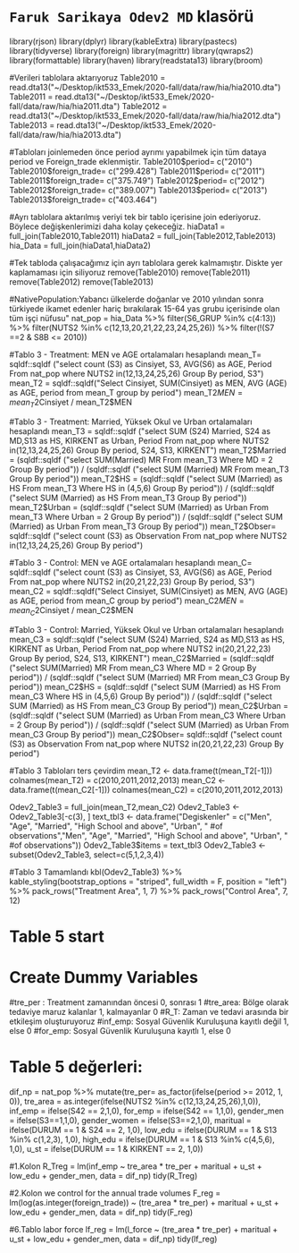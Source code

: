 # `Faruk Sarikaya Odev2 MD` klasörü
library(rjson)
library(dplyr)
library(kableExtra)
library(pastecs)
library(tidyverse)
library(foreign)
library(magrittr)
library(qwraps2)
library(formattable)
library(haven)
library(readstata13)
library(broom)

#Verileri tablolara aktarıyoruz
Table2010 = read.dta13("~/Desktop/ikt533_Emek/2020-fall/data/raw/hia/hia2010.dta")
Table2011 = read.dta13("~/Desktop/ikt533_Emek/2020-fall/data/raw/hia/hia2011.dta")
Table2012 = read.dta13("~/Desktop/ikt533_Emek/2020-fall/data/raw/hia/hia2012.dta")
Table2013 = read.dta13("~/Desktop/ikt533_Emek/2020-fall/data/raw/hia/hia2013.dta")

#Tabloları joinlemeden önce period ayrımı yapabilmek için tüm dataya period ve Foreign_trade eklenmiştir.
Table2010$period= c("2010")
Table2010$foreign_trade= c("299.428")
Table2011$period= c("2011")
Table2011$foreign_trade= c("375.749")
Table2012$period= c("2012")
Table2012$foreign_trade= c("389.007")
Table2013$period= c("2013")
Table2013$foreign_trade= c("403.464")


#Ayrı tablolara aktarılmış veriyi tek bir tablo içerisine join ederiyoruz. Böylece değişkenlerimizi daha kolay çekeceğiz. 
hiaData1 = full_join(Table2010,Table2011)
hiaData2 = full_join(Table2012,Table2013)
hia_Data = full_join(hiaData1,hiaData2)

#Tek tabloda çalışacağımız için ayrı tablolara gerek kalmamıştır. Diskte yer kaplamaması için siliyoruz
remove(Table2010)
remove(Table2011)
remove(Table2012)
remove(Table2013)

#NativePopulation:Yabancı ülkelerde doğanlar ve 2010 yılından sonra türkiyede ikamet edenler hariç bırakılarak 15-64 yas grubu içerisinde olan tüm işçi nüfusu"
nat_pop = hia_Data %>% 
filter(S6_GRUP %in% c(4:13)) %>% 
filter(NUTS2 %in% c(12,13,20,21,22,23,24,25,26)) %>% 
filter(!(S7 ==2 & S8B <= 2010))

#Tablo 3 - Treatment:  MEN ve AGE ortalamaları hesaplandı
mean_T= sqldf::sqldf ("select count (S3) as Cinsiyet, S3, AVG(S6) as AGE, Period From nat_pop where NUTS2 in(12,13,24,25,26) Group By period, S3")
mean_T2 = sqldf::sqldf("Select Cinsiyet,  SUM(Cinsiyet) as MEN, AVG (AGE) as AGE, period from mean_T group by period")
mean_T2$MEN = mean_T2$Cinsiyet / mean_T2$MEN

#Tablo 3 - Treatment: Married, Yüksek Okul ve Urban ortalamaları hesaplandı
mean_T3 = sqldf::sqldf ("select SUM (S24) Married, S24 as MD,S13 as HS, KIRKENT as Urban, Period From nat_pop where NUTS2 in(12,13,24,25,26) Group By period, S24, S13, KIRKENT")
mean_T2$Married = (sqldf::sqldf ("select SUM(Married) MR From mean_T3 Where MD = 2 Group By period")) / (sqldf::sqldf ("select SUM (Married) MR From mean_T3 Group By period"))
mean_T2$HS = (sqldf::sqldf ("select SUM (Married) as HS From mean_T3 Where HS in (4,5,6) Group By period")) / (sqldf::sqldf ("select SUM (Married) as HS From mean_T3 Group By period"))
mean_T2$Urban = (sqldf::sqldf ("select SUM (Married) as Urban From mean_T3 Where Urban = 2 Group By period")) / (sqldf::sqldf ("select SUM (Married) as Urban From mean_T3 Group By period"))
mean_T2$Obser= sqldf::sqldf ("select count (S3) as Observation From nat_pop where NUTS2 in(12,13,24,25,26) Group By period")

#Tablo 3 - Control:  MEN ve AGE ortalamaları hesaplandı
mean_C= sqldf::sqldf ("select count (S3) as Cinsiyet, S3, AVG(S6) as AGE, Period From nat_pop where NUTS2 in(20,21,22,23) Group By period, S3")
mean_C2 = sqldf::sqldf("Select Cinsiyet,  SUM(Cinsiyet) as MEN, AVG (AGE) as AGE, period from mean_C group by period")
mean_C2$MEN = mean_C2$Cinsiyet / mean_C2$MEN

#Tablo 3 - Control: Married, Yüksek Okul ve Urban ortalamaları hesaplandı
mean_C3 = sqldf::sqldf ("select SUM (S24) Married, S24 as MD,S13 as HS, KIRKENT as Urban, Period From nat_pop where NUTS2 in(20,21,22,23) Group By period, S24, S13, KIRKENT")
mean_C2$Married = (sqldf::sqldf ("select SUM(Married) MR From mean_C3 Where MD = 2 Group By period")) / (sqldf::sqldf ("select SUM (Married) MR From mean_C3 Group By period"))
mean_C2$HS = (sqldf::sqldf ("select SUM (Married) as HS From mean_C3 Where HS in (4,5,6) Group By period")) / (sqldf::sqldf ("select SUM (Married) as HS From mean_C3 Group By period"))
mean_C2$Urban = (sqldf::sqldf ("select SUM (Married) as Urban From mean_C3 Where Urban = 2 Group By period")) / (sqldf::sqldf ("select SUM (Married) as Urban From mean_C3 Group By period"))
mean_C2$Obser= sqldf::sqldf ("select count (S3) as Observation From nat_pop where NUTS2 in(20,21,22,23) Group By period")

#Tablo 3 Tabloları ters çevirdim
mean_T2 <- data.frame(t(mean_T2[-1]))
colnames(mean_T2) = c(2010,2011,2012,2013)
mean_C2 <- data.frame(t(mean_C2[-1]))
colnames(mean_C2) = c(2010,2011,2012,2013)

Odev2_Table3 = full_join(mean_T2,mean_C2)
Odev2_Table3 <- Odev2_Table3[-c(3), ]
text_tbl3 <- data.frame("Degiskenler" = c("Men", "Age", "Married", "High School and above", "Urban", " #of observations","Men", "Age", "Married", "High School and above", "Urban", " #of observations"))
Odev2_Table3$items = text_tbl3
Odev2_Table3 <- subset(Odev2_Table3, select=c(5,1,2,3,4))

#Tablo 3 Tamamlandı
kbl(Odev2_Table3) %>% kable_styling(bootstrap_options = "striped", full_width = F, position = "left") %>% pack_rows("Treatment Area", 1, 7) %>% pack_rows("Control Area", 7, 12)

# Table 5 start
# Create Dummy Variables
#tre_per :  Treatment zamanından öncesi 0, sonrası 1
#tre_area: Bölge olarak tedaviye maruz kalanlar 1, kalmayanlar 0
#R_T: Zaman ve tedavi arasında bir etkileşim oluşturuyoruz
#inf_emp: Sosyal Güvenlik Kuruluşuna kayıtlı değil 1, else 0
#for_emp: Sosyal Güvenlik Kuruluşuna kayıtlı 1, else 0

# Table 5 değerleri: 
dif_np = nat_pop %>% 
mutate(tre_per= as_factor(ifelse(period >= 2012, 1, 0)), 
tre_area = as.integer(ifelse(NUTS2 %in% c(12,13,24,25,26),1,0)), 
inf_emp =  ifelse(S42 == 2,1,0),
for_emp =  ifelse(S42 == 1,1,0),
gender_men = ifelse(S3==1,1,0),
gender_women = ifelse(S3==2,1,0),
maritual = ifelse(DURUM == 1 & S24 == 2, 1,0),
low_edu = ifelse(DURUM == 1 & S13 %in% c(1,2,3), 1,0),
high_edu = ifelse(DURUM == 1 & S13 %in% c(4,5,6), 1,0),
u_st = ifelse(DURUM == 1 & KIRKENT == 2, 1,0))

#1.Kolon
R_Treg = lm(inf_emp ~ tre_area * tre_per + maritual + u_st + low_edu + gender_men, data = dif_np)
tidy(R_Treg)

#2.Kolon  we control for the annual trade volumes
 F_reg = lm(log(as.integer(foreign_trade)) ~ (tre_area * tre_per) + maritual + u_st + low_edu + gender_men, data = dif_np)
tidy(F_reg)

#6.Tablo labor force
 lf_reg = lm(l_force ~ (tre_area * tre_per) + maritual + u_st + low_edu + gender_men, data = dif_np)
tidy(lf_reg)






 